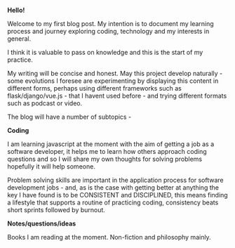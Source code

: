 [category]: <> (general)
[date]: <> (2023/03/13)
[title]: <> (Hello)

<b>Hello!</b> 

Welcome to my first blog post. My intention is to document my learning process and journey exploring coding, technology and my interests in general. 

I think it is valuable to pass on knowledge and this is the start of my practice. 

My writing will be concise and honest. May this project develop naturally - some evolutions I foresee are experimenting by displaying this content in  different forms, perhaps using different frameworks such as flask/django/vue.js - that I havent used before - and trying different formats such as podcast or video. 

The blog will have a number of subtopics - 

<b>Coding</b>

I am learning javascript at the moment with the aim of getting a job as a software developer, it helps me to learn how others approach coding questions and so I will share my own thoughts for solving problems hopefully it will help someone.

Problem solving skills are important in the application process for software development jobs - and, as is the case with getting better at anything the key I have found is to be CONSISTENT and DISCIPLINED, this means finding a lifestyle that supports a routine of practicing coding, consistency beats short sprints followed by burnout. 

<b>Notes/questions/ideas</b> 

Books I am reading at the moment. Non-fiction and philosophy mainly.
